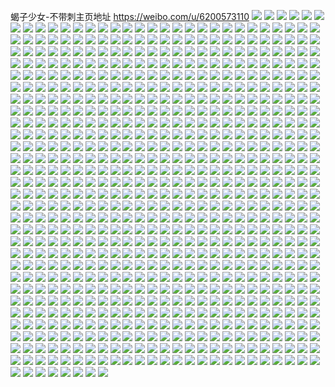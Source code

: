 蝎子少女-不带刺主页地址 https://weibo.com/u/6200573110 
![](https://wx4.sinaimg.cn/mw2000/006LCYjIly1h83s2eybwhj31o0280npd.jpg) 
![](https://wx4.sinaimg.cn/mw2000/006LCYjIly1h83s2g7gq6j31o0280kjl.jpg) 
![](https://wx4.sinaimg.cn/mw2000/006LCYjIly1h83s2fb443j31i2101dte.jpg) 
![](https://wx4.sinaimg.cn/mw2000/006LCYjIly1h83s2hmwgnj32801hckjl.jpg) 
![](https://wx4.sinaimg.cn/mw2000/006LCYjIly1h83s2mrfayj324836cx6q.jpg) 
![](https://wx4.sinaimg.cn/mw2000/006LCYjIly1h83s2jtnm5j322g36c4qr.jpg) 
![](https://wx4.sinaimg.cn/mw2000/006LCYjIly1h83s2p6p2dj336c248b2b.jpg) 
![](https://wx4.sinaimg.cn/mw2000/006LCYjIly1h83s2rba0xj31hc280x6p.jpg) 
![](https://wx4.sinaimg.cn/mw2000/006LCYjIly1h83s2tyusgj33344mo4qv.jpg) 
![](https://wx4.sinaimg.cn/mw2000/006LCYjIly1h81298h5yaj32801o0b2a.jpg) 
![](https://wx4.sinaimg.cn/mw2000/006LCYjIly1h81299wwn0j32801o0b2a.jpg) 
![](https://wx4.sinaimg.cn/mw2000/006LCYjIly1h812971hy0j34mo3347wl.jpg) 
![](https://wx4.sinaimg.cn/mw2000/006LCYjIly1h8129esbqbj32801o0e81.jpg) 
![](https://wx4.sinaimg.cn/mw2000/006LCYjIly1h8129g0kmzj32801o0e81.jpg) 
![](https://wx4.sinaimg.cn/mw2000/006LCYjIly1h812957u8lj323b1o0x6p.jpg) 
![](https://wx4.sinaimg.cn/mw2000/006LCYjIly1h812bqoaqqj30u01400zq.jpg) 
![](https://wx4.sinaimg.cn/mw2000/006LCYjIly1h7xwwm2bu1j31nz1v07wh.jpg) 
![](https://wx4.sinaimg.cn/mw2000/006LCYjIly1h7xwysq0npj32bc334u0y.jpg) 
![](https://wx4.sinaimg.cn/mw2000/006LCYjIly1h7xx1vczq9j30u01400zk.jpg) 
![](https://wx4.sinaimg.cn/mw2000/006LCYjIly1h7xttj0hn9j31o02801kx.jpg) 
![](https://wx4.sinaimg.cn/mw2000/006LCYjIly1h7xttkc2suj31o02801kx.jpg) 
![](https://wx4.sinaimg.cn/mw2000/006LCYjIly1h7xx47nrcjj30ro1hytfy.jpg) 
![](https://wx4.sinaimg.cn/mw2000/006LCYjIly1h7xwyldndrj31sx0u07hh.jpg) 
![](https://wx4.sinaimg.cn/mw2000/006LCYjIly1h7xwygg3z0j31sx0u0qf4.jpg) 
![](https://wx4.sinaimg.cn/mw2000/006LCYjIly1h7t8ymysggj31o02801kx.jpg) 
![](https://wx4.sinaimg.cn/mw2000/006LCYjIly1h7t8yt12fwj31o02801kx.jpg) 
![](https://wx4.sinaimg.cn/mw2000/006LCYjIly1h7t8yr0086j31o0280qjd.jpg) 
![](https://wx4.sinaimg.cn/mw2000/006LCYjIly1h7t8yuicuij31o0280b29.jpg) 
![](https://wx4.sinaimg.cn/mw2000/006LCYjIly1h7t8ys1b0zj31gc21i4i0.jpg) 
![](https://wx4.sinaimg.cn/mw2000/006LCYjIly1h7t8yjn84qj31o0280b29.jpg) 
![](https://wx4.sinaimg.cn/mw2000/006LCYjIly1h7t8yvnw4mj31o02804qp.jpg) 
![](https://wx4.sinaimg.cn/mw2000/006LCYjIly1h7t8yppqhjj31nw26h1ky.jpg) 
![](https://wx4.sinaimg.cn/mw2000/006LCYjIly1h7t8yqfyulj31jc264awd.jpg) 
![](https://wx4.sinaimg.cn/mw2000/006LCYjIly1h7t8ytcmzyj30je0r877c.jpg) 
![](https://wx4.sinaimg.cn/mw2000/006LCYjIly1h7t8ykvrwaj31o0280noe.jpg) 
![](https://wx4.sinaimg.cn/mw2000/006LCYjIly1h7t8ylu0zdj31o0280kik.jpg) 
![](https://wx4.sinaimg.cn/mw2000/006LCYjIly1h7t8yo1d9cj31o0280e81.jpg) 
![](https://wx4.sinaimg.cn/mw2000/006LCYjIly1h7otgy1rbnj31o0241npd.jpg) 
![](https://wx4.sinaimg.cn/mw2000/006LCYjIly1h817kpek52j31o0280ar3.jpg) 
![](https://wx4.sinaimg.cn/mw2000/006LCYjIly1h862buremtj32801o0kjl.jpg) 
![](https://wx4.sinaimg.cn/mw2000/006LCYjIly1h7otjot9eoj32c0340b2a.jpg) 
![](https://wx4.sinaimg.cn/mw2000/006LCYjIly1h7kw3i41svj31o0280e81.jpg) 
![](https://wx4.sinaimg.cn/mw2000/006LCYjIly1h7kw3go6njj31o0280hdt.jpg) 
![](https://wx4.sinaimg.cn/mw2000/006LCYjIly1h817jwhbh7j31o0280hdu.jpg) 
![](https://wx4.sinaimg.cn/mw2000/006LCYjIly1h7eabhs1mgj31mc25s4qp.jpg) 
![](https://wx4.sinaimg.cn/mw2000/006LCYjIly1h7eabfv9khj31o0280dmg.jpg) 
![](https://wx4.sinaimg.cn/mw2000/006LCYjIly1h71c3z3grbj31400u0nak.jpg) 
![](https://wx4.sinaimg.cn/mw2000/006LCYjIly1h71c3zz3d9j32c02nlnge.jpg) 
![](https://wx4.sinaimg.cn/mw2000/006LCYjIly1h6yse60512j32801o0npd.jpg) 
![](https://wx4.sinaimg.cn/mw2000/006LCYjIly1h6ysdy3jadj315s15jh4q.jpg) 
![](https://wx4.sinaimg.cn/mw2000/006LCYjIly1h6ysdzftz8j31o0280q8m.jpg) 
![](https://wx4.sinaimg.cn/mw2000/006LCYjIly1h6yseeddtaj31o0280n6b.jpg) 
![](https://wx4.sinaimg.cn/mw2000/006LCYjIly1h6yse0tjhtj32801o0tg3.jpg) 
![](https://wx4.sinaimg.cn/mw2000/006LCYjIly1h6yse3am4aj31o0280nav.jpg) 
![](https://wx4.sinaimg.cn/mw2000/006LCYjIly1h6yse4hliej32c0340qv6.jpg) 
![](https://wx4.sinaimg.cn/mw2000/006LCYjIly1h6yse1yxo1j31o0280qv5.jpg) 
![](https://wx4.sinaimg.cn/mw2000/006LCYjIly1h6tfotgn5cj31kh21j4qp.jpg) 
![](https://wx4.sinaimg.cn/mw2000/006LCYjIly1h6tfovp568j31o01z9b29.jpg) 
![](https://wx4.sinaimg.cn/mw2000/006LCYjIly1h6tfoxnvlgj31o0280qan.jpg) 
![](https://wx4.sinaimg.cn/mw2000/006LCYjIly1h6tfoufbpzj31o0280ana.jpg) 
![](https://wx4.sinaimg.cn/mw2000/006LCYjIly1h6pjgsdtkij32801o0tqc.jpg) 
![](https://wx4.sinaimg.cn/mw2000/006LCYjIly1h6pjp1rtm1j30wr1f0tt7.jpg) 
![](https://wx4.sinaimg.cn/mw2000/006LCYjIly1h6pjgqd0knj30u01hck5n.jpg) 
![](https://wx4.sinaimg.cn/mw2000/006LCYjIly1h6k5rveucnj32801hcu0x.jpg) 
![](https://wx4.sinaimg.cn/mw2000/006LCYjIly1h6iovufjunj31900u0tap.jpg) 
![](https://wx4.sinaimg.cn/mw2000/006LCYjIly1h6k5it4tfoj318s0u04eh.jpg) 
![](https://wx4.sinaimg.cn/mw2000/006LCYjIly1h6iovspes7j31hc0u0gru.jpg) 
![](https://wx4.sinaimg.cn/mw2000/006LCYjIly1h6k5iwpu58j32801o0qv5.jpg) 
![](https://wx4.sinaimg.cn/mw2000/006LCYjIly1h6k5iyw9vsj32802yo4qr.jpg) 
![](https://wx4.sinaimg.cn/mw2000/006LCYjIly1h6k5j0n3cfj35r41z6qv7.jpg) 
![](https://wx4.sinaimg.cn/mw2000/006LCYjIly1h6k5iqfawgj31b21mstcx.jpg) 
![](https://wx4.sinaimg.cn/mw2000/006LCYjIly1h6k5tbjl5ij31o0280qaw.jpg) 
![](https://wx4.sinaimg.cn/mw2000/006LCYjIly1h6dftlczxvj30u0145n8h.jpg) 
![](https://wx4.sinaimg.cn/mw2000/006LCYjIly1h6dfsqrtmlj31hc0u00xz.jpg) 
![](https://wx4.sinaimg.cn/mw2000/006LCYjIly1h6dfssdnuij33402c0u10.jpg) 
![](https://wx4.sinaimg.cn/mw2000/006LCYjIly1h6dft2a09ej32yo280x6p.jpg) 
![](https://wx4.sinaimg.cn/mw2000/006LCYjIly1h6dfsq6omfj32801hc4qp.jpg) 
![](https://wx4.sinaimg.cn/mw2000/006LCYjIly1h6dfsughy2j32801o0u0x.jpg) 
![](https://wx4.sinaimg.cn/mw2000/006LCYjIly1h6dfsvxgmfj32801o0tk1.jpg) 
![](https://wx4.sinaimg.cn/mw2000/006LCYjIly1h6dfsxcckpj32801o01ky.jpg) 
![](https://wx4.sinaimg.cn/mw2000/006LCYjIly1h6dft172f2j32yo280woj.jpg) 
![](https://wx4.sinaimg.cn/mw2000/006LCYjIly1h67cjy13rqj30tp2dxk1i.jpg) 
![](https://wx4.sinaimg.cn/mw2000/006LCYjIly1h67ck0seb0j30xc3ryb29.jpg) 
![](https://wx4.sinaimg.cn/mw2000/006LCYjIly1h67ck28b26j315o2ete7f.jpg) 
![](https://wx4.sinaimg.cn/mw2000/006LCYjIly1h67ck3cu7ej315o1qi7wh.jpg) 
![](https://wx4.sinaimg.cn/mw2000/006LCYjIly1h67ck4da2oj315o1qi4a3.jpg) 
![](https://wx4.sinaimg.cn/mw2000/006LCYjIly1h67ck58fkxj30sm36c1kx.jpg) 
![](https://wx4.sinaimg.cn/mw2000/006LCYjIly1h670y7kdimj30wi1ycduf.jpg) 
![](https://wx4.sinaimg.cn/mw2000/006LCYjIly1h670xh85mdj31o0280qan.jpg) 
![](https://wx4.sinaimg.cn/mw2000/006LCYjIly1h670xhi18aj30wi1ycao2.jpg) 
![](https://wx4.sinaimg.cn/mw2000/006LCYjIly1h670xgme9fj30ln1b2dkj.jpg) 
![](https://wx4.sinaimg.cn/mw2000/006LCYjIly1h5y7bu050qj30wx18f7nh.jpg) 
![](https://wx4.sinaimg.cn/mw2000/006LCYjIly1h5y7bvypefj31bp1pmwyl.jpg) 
![](https://wx4.sinaimg.cn/mw2000/006LCYjIly1h5y7bls352j31qa1aq1kx.jpg) 
![](https://wx4.sinaimg.cn/mw2000/006LCYjIly1h5y7bzdgjxj31ho1zk4qq.jpg) 
![](https://wx4.sinaimg.cn/mw2000/006LCYjIly1h5y7c3n1nmj31be0zkaks.jpg) 
![](https://wx4.sinaimg.cn/mw2000/006LCYjIly1h5y7c0v0rsj33402c0u0z.jpg) 
![](https://wx4.sinaimg.cn/mw2000/006LCYjIly1h5y7c41iu1j30wi0wnq75.jpg) 
![](https://wx4.sinaimg.cn/mw2000/006LCYjIly1h5y7bqv999j32dr367npi.jpg) 
![](https://wx4.sinaimg.cn/mw2000/006LCYjIly1h5tnmilvf3j318y1cwu01.jpg) 
![](https://wx4.sinaimg.cn/mw2000/006LCYjIly1h5tnmdldl1j31hc0u0dyq.jpg) 
![](https://wx4.sinaimg.cn/mw2000/006LCYjIly1h5q7ux1keej333y20ku10.jpg) 
![](https://wx4.sinaimg.cn/mw2000/006LCYjIly1h5q7v2hv6zj31bi1zpu0x.jpg) 
![](https://wx4.sinaimg.cn/mw2000/006LCYjIly1h5q7us56idj315o0x7h2x.jpg) 
![](https://wx4.sinaimg.cn/mw2000/006LCYjIly1h5q7v0t5pwj30u01sxwlx.jpg) 
![](https://wx4.sinaimg.cn/mw2000/006LCYjIly1h5q7uzpspzj30u00v2794.jpg) 
![](https://wx4.sinaimg.cn/mw2000/006LCYjIly1h5q7vi5ybjj31sx0u0n41.jpg) 
![](https://wx4.sinaimg.cn/mw2000/006LCYjIly1h5q7uuu593j31yc0wiqv6.jpg) 
![](https://wx4.sinaimg.cn/mw2000/006LCYjIly1h5kcoa6l8gj31ho1zwqv5.jpg) 
![](https://wx4.sinaimg.cn/mw2000/006LCYjIly1h5kcocqk13j31ho1zke82.jpg) 
![](https://wx4.sinaimg.cn/mw2000/006LCYjIly1h5kco9a9urj31ho1zkhdt.jpg) 
![](https://wx4.sinaimg.cn/mw2000/006LCYjIly1h5fhvv9irvj30u00phadc.jpg) 
![](https://wx4.sinaimg.cn/mw2000/006LCYjIly1h5b0ta5atzj31bp1zke81.jpg) 
![](https://wx4.sinaimg.cn/mw2000/006LCYjIly1h5b0tem8w3j31zk1bpe81.jpg) 
![](https://wx4.sinaimg.cn/mw2000/006LCYjIly1h5b0tgl046j315o2ibhdt.jpg) 
![](https://wx4.sinaimg.cn/mw2000/006LCYjIly1h5b0tfberzj30xc2mo4qp.jpg) 
![](https://wx4.sinaimg.cn/mw2000/006LCYjIly1h5b0tcdyw9j31zk1bqnpd.jpg) 
![](https://wx4.sinaimg.cn/mw2000/006LCYjIly1h5b0tdpegkj30xc48nb2a.jpg) 
![](https://wx4.sinaimg.cn/mw2000/006LCYjIly1h5b0ti6e85j30xc46d4qq.jpg) 
![](https://wx4.sinaimg.cn/mw2000/006LCYjIly1h5b0tj8d59j31zk1bpkjl.jpg) 
![](https://wx4.sinaimg.cn/mw2000/006LCYjIly1h817h123t3j31bp1zkx6p.jpg) 
![](https://wx4.sinaimg.cn/mw2000/006LCYjIly1h5502efzodj31zk1ho4qq.jpg) 
![](https://wx4.sinaimg.cn/mw2000/006LCYjIly1h5502dm2ptj31ho1zmqv5.jpg) 
![](https://wx4.sinaimg.cn/mw2000/006LCYjIly1h5502frwomj31ho1zku0x.jpg) 
![](https://wx4.sinaimg.cn/mw2000/006LCYjIly1h5502hc1v4j31ho1zku0x.jpg) 
![](https://wx4.sinaimg.cn/mw2000/006LCYjIly1h5502kaazxj31ho1zkx6p.jpg) 
![](https://wx4.sinaimg.cn/mw2000/006LCYjIly1h5502wckg0j31400u0qex.jpg) 
![](https://wx4.sinaimg.cn/mw2000/006LCYjIly1h5502wnykbj31400u0qg7.jpg) 
![](https://wx4.sinaimg.cn/mw2000/006LCYjIly1h55031ffoqj31400u0gzg.jpg) 
![](https://wx4.sinaimg.cn/mw2000/006LCYjIly1h50sa0mf60j31ho1zke81.jpg) 
![](https://wx4.sinaimg.cn/mw2000/006LCYjIly1h50s9wsizcj31ho1zke81.jpg) 
![](https://wx4.sinaimg.cn/mw2000/006LCYjIly1h4y97frktaj33402c0qv7.jpg) 
![](https://wx4.sinaimg.cn/mw2000/006LCYjIly1h4y985lq9tj33402c0hdw.jpg) 
![](https://wx4.sinaimg.cn/mw2000/006LCYjIly1h4vyr7a6xij31sg1ccx5a.jpg) 
![](https://wx4.sinaimg.cn/mw2000/006LCYjIly1h4vyr4vtglj314a1zkh9r.jpg) 
![](https://wx4.sinaimg.cn/mw2000/006LCYjIly1h4vyt8vo68j30u0234wlh.jpg) 
![](https://wx4.sinaimg.cn/mw2000/006LCYjIly1h4vyqvpjb6j33402c0npd.jpg) 
![](https://wx4.sinaimg.cn/mw2000/006LCYjIly1h4vyr11b0ej33402c07wk.jpg) 
![](https://wx4.sinaimg.cn/mw2000/006LCYjIly1h4vyqw64vrj30wi0zmdj7.jpg) 
![](https://wx4.sinaimg.cn/mw2000/006LCYjIly1h4vyqukprqj30pq3407l0.jpg) 
![](https://wx4.sinaimg.cn/mw2000/006LCYjIly1h4vyr36wj6j314a1zk4qp.jpg) 
![](https://wx4.sinaimg.cn/mw2000/006LCYjIly1h4tuy9jf85j31420u0dua.jpg) 
![](https://wx4.sinaimg.cn/mw2000/006LCYjIly1h4qgf2vqx1j31ho1zknpd.jpg) 
![](https://wx4.sinaimg.cn/mw2000/006LCYjIly1h4qgf00933j31w11honpd.jpg) 
![](https://wx4.sinaimg.cn/mw2000/006LCYjIly1h4qgf58sfkj31zk1ho4qq.jpg) 
![](https://wx4.sinaimg.cn/mw2000/006LCYjIly1h4qgf7xabjj31zk1hn7wh.jpg) 
![](https://wx4.sinaimg.cn/mw2000/006LCYjIly1h4qgfbywvoj31ax10cdra.jpg) 
![](https://wx4.sinaimg.cn/mw2000/006LCYjIly1h4qgg0idc0j30u010y4hp.jpg) 
![](https://wx4.sinaimg.cn/mw2000/006LCYjIly1h4qgfzlombj30u01hch2r.jpg) 
![](https://wx4.sinaimg.cn/mw2000/006LCYjIly1h4mq1g8sguj31400u0qdh.jpg) 
![](https://wx4.sinaimg.cn/mw2000/006LCYjIly1h4mq1fjzr6j315s0u018t.jpg) 
![](https://wx4.sinaimg.cn/mw2000/006LCYjIly1h4mhx6ey3vj30wi1ycdxm.jpg) 
![](https://wx4.sinaimg.cn/mw2000/006LCYjIgy1h4bd08lkywj31zk1i4qv5.jpg) 
![](https://wx4.sinaimg.cn/mw2000/006LCYjIgy1h4bd0bsxyjj31ho1zkx6p.jpg) 
![](https://wx4.sinaimg.cn/mw2000/006LCYjIgy1h4bd1lj31lj315o2ethdu.jpg) 
![](https://wx4.sinaimg.cn/mw2000/006LCYjIgy1h4bd0a6i6aj31ho1lwe81.jpg) 
![](https://wx4.sinaimg.cn/mw2000/006LCYjIgy1h4bd0v3d7jj31y02mm4qq.jpg) 
![](https://wx4.sinaimg.cn/mw2000/006LCYjIgy1h4bd0koe0hj32tc240u0y.jpg) 
![](https://wx4.sinaimg.cn/mw2000/006LCYjIgy1h4bd0nynsuj30kq1eb4ds.jpg) 
![](https://wx4.sinaimg.cn/mw2000/006LCYjIgy1h4bd06m3ncj31uj2bzu0z.jpg) 
![](https://wx4.sinaimg.cn/mw2000/006LCYjIgy1h4bd0rw3ddj30xc3mab2b.jpg) 
![](https://wx4.sinaimg.cn/mw2000/006LCYjIgy1h4bd0mpb6zj32kq2k9b2b.jpg) 
![](https://wx4.sinaimg.cn/mw2000/006LCYjIgy1h4bd0pirlmj30xc2s0u0x.jpg) 
![](https://wx4.sinaimg.cn/mw2000/006LCYjIgy1h4bd0we0taj30tw2oc1kx.jpg) 
![](https://wx4.sinaimg.cn/mw2000/006LCYjIgy1h4bd0z3dzyj315o7fdhdw.jpg) 
![](https://wx4.sinaimg.cn/mw2000/006LCYjIly1h432qicngoj315o23h4qp.jpg) 
![](https://wx4.sinaimg.cn/mw2000/006LCYjIly1h432qoo7p5j315o1qiu0x.jpg) 
![](https://wx4.sinaimg.cn/mw2000/006LCYjIly1h432qkb0lqj30xu2ionpd.jpg) 
![](https://wx4.sinaimg.cn/mw2000/006LCYjIly1h432qm7qsuj30uk6hmx6q.jpg) 
![](https://wx4.sinaimg.cn/mw2000/006LCYjIly1h432qpvtthj31zk1hokjl.jpg) 
![](https://wx4.sinaimg.cn/mw2000/006LCYjIly1h432qiwharj30b71oik4i.jpg) 
![](https://wx4.sinaimg.cn/mw2000/006LCYjIly1h432qn52uyj30lo2ine81.jpg) 
![](https://wx4.sinaimg.cn/mw2000/006LCYjIly1h432qup6lgj32c03404qr.jpg) 
![](https://wx4.sinaimg.cn/mw2000/006LCYjIly1h432qsymp7j31zk1ho7wi.jpg) 
![](https://wx4.sinaimg.cn/mw2000/006LCYjIly1h3u3m2tkw9j31zk1honpd.jpg) 
![](https://wx4.sinaimg.cn/mw2000/006LCYjIly1h3u3lnab8oj317m1zkkjl.jpg) 
![](https://wx4.sinaimg.cn/mw2000/006LCYjIly1h3u3ltj7zfj31531tje81.jpg) 
![](https://wx4.sinaimg.cn/mw2000/006LCYjIly1h3u3l6kzhmj31ho1zkqv5.jpg) 
![](https://wx4.sinaimg.cn/mw2000/006LCYjIly1h3u3l3whz1j31zk1h8x6p.jpg) 
![](https://wx4.sinaimg.cn/mw2000/006LCYjIly1h3u3m54vmrj31zk1hoqrm.jpg) 
![](https://wx4.sinaimg.cn/mw2000/006LCYjIly1h3u3l93jp4j30uk5nqe82.jpg) 
![](https://wx4.sinaimg.cn/mw2000/006LCYjIly1h3u3lpa83lj31ee1v77wh.jpg) 
![](https://wx4.sinaimg.cn/mw2000/006LCYjIly1h3u3mdlxu4j31400u0dxc.jpg) 
![](https://wx4.sinaimg.cn/mw2000/006LCYjIly1h3u3laxircj30xc4mk7wi.jpg) 
![](https://wx4.sinaimg.cn/mw2000/006LCYjIly1h3u3lfg654j30uk5x77wk.jpg) 
![](https://wx4.sinaimg.cn/mw2000/006LCYjIly1h3qf2u1vw5j30u01sxned.jpg) 
![](https://wx4.sinaimg.cn/mw2000/006LCYjIly1h3qf8lrg8wj30u0124tlg.jpg) 
![](https://wx4.sinaimg.cn/mw2000/006LCYjIly1h3lb9ul1yhj30fm05kdgf.jpg) 
![](https://wx4.sinaimg.cn/mw2000/006LCYjIly1h3lbcywjl4j30ku0iy782.jpg) 
![](https://wx4.sinaimg.cn/mw2000/006LCYjIly1h3lbczcfxij30ku0s5af7.jpg) 
![](https://wx4.sinaimg.cn/mw2000/006LCYjIly1h3iasce8tdj31cc1sgkjl.jpg) 
![](https://wx4.sinaimg.cn/mw2000/006LCYjIly1h3iasqodvej30cq1w07di.jpg) 
![](https://wx4.sinaimg.cn/mw2000/006LCYjIly1h3iaspzo1xj315o1qih4u.jpg) 
![](https://wx4.sinaimg.cn/mw2000/006LCYjIly1h3iasp4rlyj30zk1hdwyv.jpg) 
![](https://wx4.sinaimg.cn/mw2000/006LCYjIly1h3iasjzyvjj31sg1cc7wh.jpg) 
![](https://wx4.sinaimg.cn/mw2000/006LCYjIly1h3iasiz1dhj31w01dfu0x.jpg) 
![](https://wx4.sinaimg.cn/mw2000/006LCYjIly1h3iasrucjaj31sg1ccb29.jpg) 
![](https://wx4.sinaimg.cn/mw2000/006LCYjIly1h3iashu116j31c91sgqv5.jpg) 
![](https://wx4.sinaimg.cn/mw2000/006LCYjIly1h3iasnf1jkj31sg1cc4qp.jpg) 
![](https://wx4.sinaimg.cn/mw2000/006LCYjIly1h3iasoma2xj31cc1sge81.jpg) 
![](https://wx4.sinaimg.cn/mw2000/006LCYjIly1h3iaspj74pj30o01w0h2e.jpg) 
![](https://wx4.sinaimg.cn/mw2000/006LCYjIly1h3dfwqm3d1j31sg1cc4qp.jpg) 
![](https://wx4.sinaimg.cn/mw2000/006LCYjIly1h3dfx7a4pkj31cc1sg1kx.jpg) 
![](https://wx4.sinaimg.cn/mw2000/006LCYjIly1h3dfx67y6ej31sg1cc7wh.jpg) 
![](https://wx4.sinaimg.cn/mw2000/006LCYjIly1h3855o3xvij315o4h4qv5.jpg) 
![](https://wx4.sinaimg.cn/mw2000/006LCYjIly1h3855perbij315o1bs1e6.jpg) 
![](https://wx4.sinaimg.cn/mw2000/006LCYjIly1h3857f59mhj30u00vo7hy.jpg) 
![](https://wx4.sinaimg.cn/mw2000/006LCYjIly1h3855qv08zj33402c01kz.jpg) 
![](https://wx4.sinaimg.cn/mw2000/006LCYjIly1h3855rkthvj315o300k9x.jpg) 
![](https://wx4.sinaimg.cn/mw2000/006LCYjIly1h3855sf7mpj33402c0u0z.jpg) 
![](https://wx4.sinaimg.cn/mw2000/006LCYjIly1h3858992m9j31l40wi1kx.jpg) 
![](https://wx4.sinaimg.cn/mw2000/006LCYjIly1h3855u8yuoj31cc1sg1kx.jpg) 
![](https://wx4.sinaimg.cn/mw2000/006LCYjIly1h3855mypcxj32c0340qv6.jpg) 
![](https://wx4.sinaimg.cn/mw2000/006LCYjIly1h33g0tfdlfj31sg109e81.jpg) 
![](https://wx4.sinaimg.cn/mw2000/006LCYjIly1gyx8ksbcr4j31ho1hob29.jpg) 
![](https://wx4.sinaimg.cn/mw2000/006LCYjIly1gyx8kxx1p5j30y11fmx6m.jpg) 
![](https://wx4.sinaimg.cn/mw2000/006LCYjIly1gyx8kql62pj311a0optlh.jpg) 
![](https://wx4.sinaimg.cn/mw2000/006LCYjIly1gyx8ktnm45j31081b0dyz.jpg) 
![](https://wx4.sinaimg.cn/mw2000/006LCYjIly1gyx8kvb2sjj32io1i27wi.jpg) 
![](https://wx4.sinaimg.cn/mw2000/006LCYjIly1gyx8kukovkj31ey1w01ky.jpg) 
![](https://wx4.sinaimg.cn/mw2000/006LCYjIly1gyx8kqxf7zj30jc1w07qx.jpg) 
![](https://wx4.sinaimg.cn/mw2000/006LCYjIly1gyx8krraidj315o1mrqu6.jpg) 
![](https://wx4.sinaimg.cn/mw2000/006LCYjIly1gyx8krcx4hj30fm1w0ay3.jpg) 
![](https://wx4.sinaimg.cn/mw2000/006LCYjIly1gyx8mx9bjcj30u00u046m.jpg) 
![](https://wx4.sinaimg.cn/mw2000/006LCYjIly1gyx8kt0auaj30xc2af4qp.jpg) 
![](https://wx4.sinaimg.cn/mw2000/006LCYjIly1gyx8ktyt9bj30s01dsdnf.jpg) 
![](https://wx4.sinaimg.cn/mw2000/006LCYjIly1gyx8kw0j7zj30ku1121fz.jpg) 
![](https://wx4.sinaimg.cn/mw2000/006LCYjIly1gxx604hbvyj30zj1c4e0y.jpg) 
![](https://wx4.sinaimg.cn/mw2000/006LCYjIly1gxx6051anmj31081sge81.jpg) 
![](https://wx4.sinaimg.cn/mw2000/006LCYjIly1gxx609eniuj30vt1hyqo3.jpg) 
![](https://wx4.sinaimg.cn/mw2000/006LCYjIly1gxx6043prsj31kq0v1h69.jpg) 
![](https://wx4.sinaimg.cn/mw2000/006LCYjIly1gxx606wbibj30xc2h44qp.jpg) 
![](https://wx4.sinaimg.cn/mw2000/006LCYjIly1gxx61exvslj318w0u0e2n.jpg) 
![](https://wx4.sinaimg.cn/mw2000/006LCYjIly1gxx609145yj30bz3401kx.jpg) 
![](https://wx4.sinaimg.cn/mw2000/006LCYjIly1gxx60oyxfnj30u01hcwuc.jpg) 
![](https://wx4.sinaimg.cn/mw2000/006LCYjIly1gxx60cnbdgj31sg1081kx.jpg) 
![](https://wx4.sinaimg.cn/mw2000/006LCYjIly1gxx60dc04nj31081sgqre.jpg) 
![](https://wx4.sinaimg.cn/mw2000/006LCYjIly1gxn19vzyz8j31ac1e3e74.jpg) 
![](https://wx4.sinaimg.cn/mw2000/006LCYjIly1gxn1a4f1ssj31cc1sgkjl.jpg) 
![](https://wx4.sinaimg.cn/mw2000/006LCYjIly1gxn19qv5avj30u024qhdt.jpg) 
![](https://wx4.sinaimg.cn/mw2000/006LCYjIly1gwwd1fs1wsj30tm17ktnh.jpg) 
![](https://wx4.sinaimg.cn/mw2000/006LCYjIly1gwwczkqss3j33402c0kjn.jpg) 
![](https://wx4.sinaimg.cn/mw2000/006LCYjIly1gwwcznfmm0j32c0340kjm.jpg) 
![](https://wx4.sinaimg.cn/mw2000/006LCYjIly1gwwczp5ld8j30sw1fewpo.jpg) 
![](https://wx4.sinaimg.cn/mw2000/006LCYjIly1gwwczh6yxpj32c03404qq.jpg) 
![](https://wx4.sinaimg.cn/mw2000/006LCYjIly1gwwczqk1f7j32c0340x6p.jpg) 
![](https://wx4.sinaimg.cn/mw2000/006LCYjIly1gwwd1j6kqmj32c0340hdt.jpg) 
![](https://wx4.sinaimg.cn/mw2000/006LCYjIly1gwwd1kadt3j333y291e82.jpg) 
![](https://wx4.sinaimg.cn/mw2000/006LCYjIly1gwwczj8wcej317p0ws7e4.jpg) 
![](https://wx4.sinaimg.cn/mw2000/006LCYjIly1gwdv2j3vsoj31sg1sghdt.jpg) 
![](https://wx4.sinaimg.cn/mw2000/006LCYjIly1gwdv2gv0egj33412c0kjn.jpg) 
![](https://wx4.sinaimg.cn/mw2000/006LCYjIly1gwdv2ihawlj33402c07wk.jpg) 
![](https://wx4.sinaimg.cn/mw2000/006LCYjIly1gwdv2f6fjnj32tc240kjl.jpg) 
![](https://wx4.sinaimg.cn/mw2000/006LCYjIly1gwdv2mgdhej32c0340qv7.jpg) 
![](https://wx4.sinaimg.cn/mw2000/006LCYjIly1gwdv2p2okdj33402c07wi.jpg) 
![](https://wx4.sinaimg.cn/mw2000/006LCYjIly1gw6k2q85s9j31cc1sgkjl.jpg) 
![](https://wx4.sinaimg.cn/mw2000/006LCYjIly1gw6k2sgwj6j31cc1sgkjl.jpg) 
![](https://wx4.sinaimg.cn/mw2000/006LCYjIly1gw6k2tvvqsj32c03401kz.jpg) 
![](https://wx4.sinaimg.cn/mw2000/006LCYjIly1gw6k2r2m30j33402c07wi.jpg) 
![](https://wx4.sinaimg.cn/mw2000/006LCYjIly1gw6k2wl8uxj33402c0hdu.jpg) 
![](https://wx4.sinaimg.cn/mw2000/006LCYjIly1gw6k2xbd1kj30ku0e0tb2.jpg) 
![](https://wx4.sinaimg.cn/mw2000/006LCYjIly1gvyivxsdkkj32c0340hdu.jpg) 
![](https://wx4.sinaimg.cn/mw2000/006LCYjIly1gvyiw3z5jrj33402c04qq.jpg) 
![](https://wx4.sinaimg.cn/mw2000/006LCYjIly1gvyivt6ttfj30u0140h7u.jpg) 
![](https://wx4.sinaimg.cn/mw2000/006LCYjIly1gvyiw7c9f8j31cc1sge81.jpg) 
![](https://wx4.sinaimg.cn/mw2000/006LCYjIly1gvyiw2jyo6j33412c0b2c.jpg) 
![](https://wx4.sinaimg.cn/mw2000/006LCYjIly1gvyivsnlopj30u633zdz2.jpg) 
![](https://wx4.sinaimg.cn/mw2000/006LCYjIly1gvyivz0u1wj33412c0kjm.jpg) 
![](https://wx4.sinaimg.cn/mw2000/006LCYjIly1gvyivtkitij30uk2qr49z.jpg) 
![](https://wx4.sinaimg.cn/mw2000/006LCYjIly1gvyivrpvb8j30u00u0th9.jpg) 
![](https://wx4.sinaimg.cn/mw2000/006LCYjIly1gvyivs9ralj30k00z543k.jpg) 
![](https://wx4.sinaimg.cn/mw2000/006LCYjIly1gvyivuooesj32c0340b2a.jpg) 
![](https://wx4.sinaimg.cn/mw2000/006LCYjIly1gvyivw2jbwj32c03401kx.jpg) 
![](https://wx4.sinaimg.cn/mw2000/006LCYjIly1gvyiw0dpxfj32c0340kjm.jpg) 
![](https://wx4.sinaimg.cn/mw2000/006LCYjIly1gvyiw4ujj7j31be0zktrs.jpg) 
![](https://wx4.sinaimg.cn/mw2000/006LCYjIly1gvyiw6mnf8j32c0340qv6.jpg) 
![](https://wx4.sinaimg.cn/mw2000/006LCYjIly1gvyivr8yf2j315o3nc7wh.jpg) 
![](https://wx4.sinaimg.cn/mw2000/006LCYjIly1gv13m0g4ayj62ps1j0u0x02.jpg) 
![](https://wx4.sinaimg.cn/mw2000/006LCYjIly1gv13pklh8gj60mi0u0jyc02.jpg) 
![](https://wx4.sinaimg.cn/mw2000/006LCYjIly1gv13obq0pyj61ad0v97ol02.jpg) 
![](https://wx4.sinaimg.cn/mw2000/006LCYjIly1gv13me4g7nj62c0340npe02.jpg) 
![](https://wx4.sinaimg.cn/mw2000/006LCYjIly1gv13lzmyj5j62io1w0e8202.jpg) 
![](https://wx4.sinaimg.cn/mw2000/006LCYjIly1gv13m2c9egj61xs1swnpd02.jpg) 
![](https://wx4.sinaimg.cn/mw2000/006LCYjIly1gv13m3vic3j62c0340hdu02.jpg) 
![](https://wx4.sinaimg.cn/mw2000/006LCYjIly1gv13m4v8clj62c0340hdu02.jpg) 
![](https://wx4.sinaimg.cn/mw2000/006LCYjIly1gv13m62lhoj62c0340x6p02.jpg) 
![](https://wx4.sinaimg.cn/mw2000/006LCYjIly1gv13mb3jn4j63402c01ky02.jpg) 
![](https://wx4.sinaimg.cn/mw2000/006LCYjIly1gv13mf636ij63402c0e8202.jpg) 
![](https://wx4.sinaimg.cn/mw2000/006LCYjIly1gv13mcvgs3j63402c0hdt02.jpg) 
![](https://wx4.sinaimg.cn/mw2000/006LCYjIly1gv13mgi6w9j63402c0npd02.jpg) 
![](https://wx4.sinaimg.cn/mw2000/006LCYjIly1gv13ml0j0qj63402c01ky02.jpg) 
![](https://wx4.sinaimg.cn/mw2000/006LCYjIly1gv13mm53v1j61qg1qqe8102.jpg) 
![](https://wx4.sinaimg.cn/mw2000/006LCYjIly1gv13mnn1gwj63402c0x6q02.jpg) 
![](https://wx4.sinaimg.cn/mw2000/006LCYjIly1gv13lyntswj61cc1sgb2902.jpg) 
![](https://wx4.sinaimg.cn/mw2000/006LCYjIly1gv13vkqdz3j61400u07og02.jpg) 
![](https://wx4.sinaimg.cn/mw2000/006LCYjIly1gu1axc43e3j60u0140gsq02.jpg) 
![](https://wx4.sinaimg.cn/mw2000/006LCYjIly1gu1awv2lraj61400u013502.jpg) 
![](https://wx4.sinaimg.cn/mw2000/006LCYjIly1gu1au206cqj60u0140k1b02.jpg) 
![](https://wx4.sinaimg.cn/mw2000/006LCYjIly1gu1au1hx2zj60u0140ahf02.jpg) 
![](https://wx4.sinaimg.cn/mw2000/006LCYjIly1gu1au1syvzj61400u0gty02.jpg) 
![](https://wx4.sinaimg.cn/mw2000/006LCYjIly1gu1au2a89oj61400u0k0702.jpg) 
![](https://wx4.sinaimg.cn/mw2000/006LCYjIly1gu1awuhu05j60u0141gsu02.jpg) 
![](https://wx4.sinaimg.cn/mw2000/006LCYjIly1gu1au2qm5nj60u01hcds502.jpg) 
![](https://wx4.sinaimg.cn/mw2000/006LCYjIly1gu1au2zlc1j61400u0gsv02.jpg) 
![](https://wx4.sinaimg.cn/mw2000/006LCYjIly1gu1au38dxej60u01q1n8n02.jpg) 
![](https://wx4.sinaimg.cn/mw2000/006LCYjIly1gtfb97gz96j60u014kgst02.jpg) 
![](https://wx4.sinaimg.cn/mw2000/006LCYjIly1gtfb97w0ooj61400u0tle02.jpg) 
![](https://wx4.sinaimg.cn/mw2000/006LCYjIly1gtfb9b9errj62c0340u0z02.jpg) 
![](https://wx4.sinaimg.cn/mw2000/006LCYjIly1gtawlu7zw8j33402c0e83.jpg) 
![](https://wx4.sinaimg.cn/mw2000/006LCYjIly1gtawloirohj63402c0u0x02.jpg) 
![](https://wx4.sinaimg.cn/mw2000/006LCYjIly1gtawmlmqt4j30uk2z3u0x.jpg) 
![](https://wx4.sinaimg.cn/mw2000/006LCYjIly1gtawm1y3hnj32c0340qv6.jpg) 
![](https://wx4.sinaimg.cn/mw2000/006LCYjIly1gtawlxgrp4j32q81ztb2c.jpg) 
![](https://wx4.sinaimg.cn/mw2000/006LCYjIly1gtawlyt5t9j31zk1hoqv5.jpg) 
![](https://wx4.sinaimg.cn/mw2000/006LCYjIly1gtawm3uac5j30ox18ati4.jpg) 
![](https://wx4.sinaimg.cn/mw2000/006LCYjIly1gtawm05ffzj32c0340qv6.jpg) 
![](https://wx4.sinaimg.cn/mw2000/006LCYjIly1gtawlsouq6j31gj1cg141.jpg) 
![](https://wx4.sinaimg.cn/mw2000/006LCYjIly1gtawlvt04mj33402c01kz.jpg) 
![](https://wx4.sinaimg.cn/mw2000/006LCYjIly1gsigtz21s5j32c00zf4qp.jpg) 
![](https://wx4.sinaimg.cn/mw2000/006LCYjIly1gsbrnrsb8uj31sg1ccu0x.jpg) 
![](https://wx4.sinaimg.cn/mw2000/006LCYjIly1gsc13nuk3xj318x18xdyu.jpg) 
![](https://wx4.sinaimg.cn/mw2000/006LCYjIly1gsbrnuslljj31cc1sgnpd.jpg) 
![](https://wx4.sinaimg.cn/mw2000/006LCYjIly1gsbrnsib9uj30ku0pp1av.jpg) 
![](https://wx4.sinaimg.cn/mw2000/006LCYjIly1gsc160zf1hj31zk1ho4qq.jpg) 
![](https://wx4.sinaimg.cn/mw2000/006LCYjIly1gsbrnt2qfqj30ku17znbb.jpg) 
![](https://wx4.sinaimg.cn/mw2000/006LCYjIly1gsbrnvtizoj31zk1hohdw.jpg) 
![](https://wx4.sinaimg.cn/mw2000/006LCYjIly1gsc13oyu31j32c0340b2b.jpg) 
![](https://wx4.sinaimg.cn/mw2000/006LCYjIly1gsc18kx71oj30kl0iewpz.jpg) 
![](https://wx4.sinaimg.cn/mw2000/006LCYjIly1gsc162hjt3j32io1w0x6p.jpg) 
![](https://wx4.sinaimg.cn/mw2000/006LCYjIly1gsc13q133hj32c02c0hdu.jpg) 
![](https://wx4.sinaimg.cn/mw2000/006LCYjIly1gsbrnsu99kj31120kukd6.jpg) 
![](https://wx4.sinaimg.cn/mw2000/006LCYjIly1gsc13vkeq2j32c03404mi.jpg) 
![](https://wx4.sinaimg.cn/mw2000/006LCYjIly1gsc13ub1hhj33402c04e7.jpg) 
![](https://wx4.sinaimg.cn/mw2000/006LCYjIly1gsc161qdxrj326q1gbkjm.jpg) 
![](https://wx4.sinaimg.cn/mw2000/006LCYjIly1gsc173hbf8j31400u0kjl.jpg) 
![](https://wx4.sinaimg.cn/mw2000/006LCYjIly1grgzfb0w1uj31cc1sgkjl.jpg) 
![](https://wx4.sinaimg.cn/mw2000/006LCYjIly1grgzevgs2hj61sg1ccnpd02.jpg) 
![](https://wx4.sinaimg.cn/mw2000/006LCYjIly1grgzex0iyej31s017anpd.jpg) 
![](https://wx4.sinaimg.cn/mw2000/006LCYjIly1grgzey16gbj31sg1cchdt.jpg) 
![](https://wx4.sinaimg.cn/mw2000/006LCYjIly1grgzezkaprj31ho1zk4qq.jpg) 
![](https://wx4.sinaimg.cn/mw2000/006LCYjIly1grgzf0t8wvj31sg1cc4qq.jpg) 
![](https://wx4.sinaimg.cn/mw2000/006LCYjIly1grgzf17p34j31400u00xk.jpg) 
![](https://wx4.sinaimg.cn/mw2000/006LCYjIly1grgzf492enj32c0340npd.jpg) 
![](https://wx4.sinaimg.cn/mw2000/006LCYjIly1grgzf60ngdj33402c04qp.jpg) 
![](https://wx4.sinaimg.cn/mw2000/006LCYjIly1grgzesggouj32c0340kjn.jpg) 
![](https://wx4.sinaimg.cn/mw2000/006LCYjIly1grgzf1s7i8j33402c01gr.jpg) 
![](https://wx4.sinaimg.cn/mw2000/006LCYjIly1grgzf7w0tdj33402c04qp.jpg) 
![](https://wx4.sinaimg.cn/mw2000/006LCYjIly1grgzfa78fmj31w02iohdu.jpg) 
![](https://wx4.sinaimg.cn/mw2000/006LCYjIly1grgzfbdar6j30ku0v90yu.jpg) 
![](https://wx4.sinaimg.cn/mw2000/006LCYjIly1grgzfh7pssj61cc1sghdt02.jpg) 
![](https://wx4.sinaimg.cn/mw2000/006LCYjIly1grgzfcu445j32io1w0x6q.jpg) 
![](https://wx4.sinaimg.cn/mw2000/006LCYjIly1grgzfe8yw7j62io1w0qv602.jpg) 
![](https://wx4.sinaimg.cn/mw2000/006LCYjIly1grgzffzc8vj32io1w0e83.jpg) 
![](https://wx4.sinaimg.cn/mw2000/006LCYjIly1grao2nlqraj31sg1ccnpg.jpg) 
![](https://wx4.sinaimg.cn/mw2000/006LCYjIly1grao2qc149j31w02iohdv.jpg) 
![](https://wx4.sinaimg.cn/mw2000/006LCYjIly1grao2rtygwj32ip1w0x6q.jpg) 
![](https://wx4.sinaimg.cn/mw2000/006LCYjIly1grao32kxd5j31400u0000.jpg) 
![](https://wx4.sinaimg.cn/mw2000/006LCYjIly1grao2a96y4j31og2ip4qp.jpg) 
![](https://wx4.sinaimg.cn/mw2000/006LCYjIly1grao287sb7j30ku36nkdk.jpg) 
![](https://wx4.sinaimg.cn/mw2000/006LCYjIly1grao2v7dpkj33402c04qp.jpg) 
![](https://wx4.sinaimg.cn/mw2000/006LCYjIly1h8177xx4l2j30kc18nwrt.jpg) 
![](https://wx4.sinaimg.cn/mw2000/006LCYjIly1grao296y12j30b71ntjxb.jpg) 
![](https://wx4.sinaimg.cn/mw2000/006LCYjIly1grao2ckvsgj30ku5s2kjl.jpg) 
![](https://wx4.sinaimg.cn/mw2000/006LCYjIly1grao2j5guqj32io1w0npf.jpg) 
![](https://wx4.sinaimg.cn/mw2000/006LCYjIly1grao2klw4oj33402c0wq2.jpg) 
![](https://wx4.sinaimg.cn/mw2000/006LCYjIly1grao2tixlsj32io1w01kz.jpg) 
![](https://wx4.sinaimg.cn/mw2000/006LCYjIly1grao2zyoagj32io1w0e82.jpg) 
![](https://wx4.sinaimg.cn/mw2000/006LCYjIly1gqk2tew2w5j31sg1cchdv.jpg) 
![](https://wx4.sinaimg.cn/mw2000/006LCYjIly1gqk2t2ig5nj30ku0ruk0b.jpg) 
![](https://wx4.sinaimg.cn/mw2000/006LCYjIly1gqk2t3uk19j30ku114teu.jpg) 
![](https://wx4.sinaimg.cn/mw2000/006LCYjIly1gqk2t4kv8kj30ku11246c.jpg) 
![](https://wx4.sinaimg.cn/mw2000/006LCYjIly1gqk2tqdmpkj313f16xdyq.jpg) 
![](https://wx4.sinaimg.cn/mw2000/006LCYjIly1gqk2t9ncv3j31sg1ccnpf.jpg) 
![](https://wx4.sinaimg.cn/mw2000/006LCYjIly1gqk2tb8b7ij30v50guao1.jpg) 
![](https://wx4.sinaimg.cn/mw2000/006LCYjIly1gqk2tivsr8j32c0340qv5.jpg) 
![](https://wx4.sinaimg.cn/mw2000/006LCYjIly1gqk2tkblg0j33402c0b19.jpg) 
![](https://wx4.sinaimg.cn/mw2000/006LCYjIly1gqk2t1a9ayj31400u0b29.jpg) 
![](https://wx4.sinaimg.cn/mw2000/006LCYjIly1h8176x4fdwj31sg1cce81.jpg) 
![](https://wx4.sinaimg.cn/mw2000/006LCYjIly1gqk2t236c3j30su1791kx.jpg) 
![](https://wx4.sinaimg.cn/mw2000/006LCYjIly1h8175so1npj31400u07kw.jpg) 
![](https://wx4.sinaimg.cn/mw2000/006LCYjIly1gq2ni4t7nij31w01f0hdt.jpg) 
![](https://wx4.sinaimg.cn/mw2000/006LCYjIly1gq2ni3ycc6j31w01f0x6p.jpg) 
![](https://wx4.sinaimg.cn/mw2000/006LCYjIly1gq2nthlvsoj30ty0xge81.jpg) 
![](https://wx4.sinaimg.cn/mw2000/006LCYjIly1gq2ni88sy2j32io1w07wh.jpg) 
![](https://wx4.sinaimg.cn/mw2000/006LCYjIly1gq2nhofatej31400u0qv5.jpg) 
![](https://wx4.sinaimg.cn/mw2000/006LCYjIly1gq2nsfbumrj31400u0e45.jpg) 
![](https://wx4.sinaimg.cn/mw2000/006LCYjIly1gq2ni6rhl9j32io1w0b29.jpg) 
![](https://wx4.sinaimg.cn/mw2000/006LCYjIly1gq2nhqwd9aj31w01f0qv6.jpg) 
![](https://wx4.sinaimg.cn/mw2000/006LCYjIly1gq2nvd79hhj31400u0kbl.jpg) 
![](https://wx4.sinaimg.cn/mw2000/006LCYjIly1gq2nhos8hcj31400u0qq4.jpg) 
![](https://wx4.sinaimg.cn/mw2000/006LCYjIly1gq2nhsdnf0j31w01f0npd.jpg) 
![](https://wx4.sinaimg.cn/mw2000/006LCYjIly1gq2ni071wkj31w01f0kjl.jpg) 
![](https://wx4.sinaimg.cn/mw2000/006LCYjIly1gq2ni2iltwj31f01w0kjl.jpg) 
![](https://wx4.sinaimg.cn/mw2000/006LCYjIly1gq2ni7er71j31w02ioqv5.jpg) 
![](https://wx4.sinaimg.cn/mw2000/006LCYjIly1gplx5r7xt1j30q40jxn1w.jpg) 
![](https://wx4.sinaimg.cn/mw2000/006LCYjIly1gplx5srvxzj31hc0zkwx5.jpg) 
![](https://wx4.sinaimg.cn/mw2000/006LCYjIly1gplx5t8p34j31hc0zkk7d.jpg) 
![](https://wx4.sinaimg.cn/mw2000/006LCYjIly1gplx5sblblj318g0u07iv.jpg) 
![](https://wx4.sinaimg.cn/mw2000/006LCYjIly1gplx5or82dj30mi0u01kx.jpg) 
![](https://wx4.sinaimg.cn/mw2000/006LCYjIly1gplx5qvj6gj30rs15odt0.jpg) 
![](https://wx4.sinaimg.cn/mw2000/006LCYjIly1gplx9i3gufj30u01hc7wh.jpg) 
![](https://wx4.sinaimg.cn/mw2000/006LCYjIly1gplx5x37njj31w01f0hdt.jpg) 
![](https://wx4.sinaimg.cn/mw2000/006LCYjIly1gplx5v5wxsj31400u0qgp.jpg) 
![](https://wx4.sinaimg.cn/mw2000/006LCYjIly1gplx5vpltcj31w01f0x1a.jpg) 
![](https://wx4.sinaimg.cn/mw2000/006LCYjIly1gplx5rvqikj31w01f0b29.jpg) 
![](https://wx4.sinaimg.cn/mw2000/006LCYjIly1gp97d2gkd1j30zk0qo4mm.jpg) 
![](https://wx4.sinaimg.cn/mw2000/006LCYjIly1gpbj9m7u1dj31hc140twq.jpg) 
![](https://wx4.sinaimg.cn/mw2000/006LCYjIly1gpbj9nd23zj31f01w0npd.jpg) 
![](https://wx4.sinaimg.cn/mw2000/006LCYjIly1gp97lffuvdj31820tynpd.jpg) 
![](https://wx4.sinaimg.cn/mw2000/006LCYjIly1gp97cy74q9j31w01f07wh.jpg) 
![](https://wx4.sinaimg.cn/mw2000/006LCYjIly1gp97d1ft0tj31400u0e81.jpg) 
![](https://wx4.sinaimg.cn/mw2000/006LCYjIly1gp97czy1hbj31w01f04qq.jpg) 
![](https://wx4.sinaimg.cn/mw2000/006LCYjIly1gp97lc0cmlj30u01hcnpd.jpg) 
![](https://wx4.sinaimg.cn/mw2000/006LCYjIly1gp97h4kulnj31hc0u0npd.jpg) 
![](https://wx4.sinaimg.cn/mw2000/006LCYjIly1goxnaurqhyj31f01w0u0y.jpg) 
![](https://wx4.sinaimg.cn/mw2000/006LCYjIly1goxnatjmwhj30on0k77cr.jpg) 
![](https://wx4.sinaimg.cn/mw2000/006LCYjIly1goxnavmpf1j30w90q6nbh.jpg) 
![](https://wx4.sinaimg.cn/mw2000/006LCYjIly1goxnaw6hayj31401hz181.jpg) 
![](https://wx4.sinaimg.cn/mw2000/006LCYjIly1goxnayuug0j31401hcb2a.jpg) 
![](https://wx4.sinaimg.cn/mw2000/006LCYjIly1goxnaxa09lj313e1hc7wi.jpg) 
![](https://wx4.sinaimg.cn/mw2000/006LCYjIly1goxnho236vj30u014q7wh.jpg) 
![](https://wx4.sinaimg.cn/mw2000/006LCYjIly1goxnasb0qbj31w01f0b2b.jpg) 
![](https://wx4.sinaimg.cn/mw2000/006LCYjIly1goxnaln5bcj31w01f0qv6.jpg) 
![](https://wx4.sinaimg.cn/mw2000/006LCYjIly1gori25027zj31hc0zyhdu.jpg) 
![](https://wx4.sinaimg.cn/mw2000/006LCYjIly1gorhxvj4o0j310f1hbe57.jpg) 
![](https://wx4.sinaimg.cn/mw2000/006LCYjIly1gori0q2pn6j31hc1407wi.jpg) 
![](https://wx4.sinaimg.cn/mw2000/006LCYjIly1gorhya2kecj30rs4m3x6p.jpg) 
![](https://wx4.sinaimg.cn/mw2000/006LCYjIly1gorhy0hmkaj31021jr1kx.jpg) 
![](https://wx4.sinaimg.cn/mw2000/006LCYjIly1gori0gr9fsj31401hce82.jpg) 
![](https://wx4.sinaimg.cn/mw2000/006LCYjIly1gori0z4517j31401hcb2a.jpg) 
![](https://wx4.sinaimg.cn/mw2000/006LCYjIly1gori2awr69j30xk0u07wh.jpg) 
![](https://wx4.sinaimg.cn/mw2000/006LCYjIly1gori1e7bv7j31401hmnpe.jpg) 
![](https://wx4.sinaimg.cn/mw2000/006LCYjIly1gorhxpqlvqj30rs1bdnd1.jpg) 
![](https://wx4.sinaimg.cn/mw2000/006LCYjIly1gon516rubqj30k00k03zs.jpg) 
![](https://wx4.sinaimg.cn/mw2000/006LCYjIly1godxwizno2j30jd0jdmyp.jpg) 
![](https://wx4.sinaimg.cn/mw2000/006LCYjIly1go312fwzsij31w01f0kjm.jpg) 
![](https://wx4.sinaimg.cn/mw2000/006LCYjIly1go312vtiraj31w01f04qq.jpg) 
![](https://wx4.sinaimg.cn/mw2000/006LCYjIly1go311semg9j31w01f0qv5.jpg) 
![](https://wx4.sinaimg.cn/mw2000/006LCYjIly1go313anf5sj31f01w01kx.jpg) 
![](https://wx4.sinaimg.cn/mw2000/006LCYjIly1go3134hx5mj31w01f0hdt.jpg) 
![](https://wx4.sinaimg.cn/mw2000/006LCYjIly1go3138jcizj31pc0yikfc.jpg) 
![](https://wx4.sinaimg.cn/mw2000/006LCYjIly1go313e5rpqj31f01w0e81.jpg) 
![](https://wx4.sinaimg.cn/mw2000/006LCYjIly1go313jcey8j31te1bse81.jpg) 
![](https://wx4.sinaimg.cn/mw2000/006LCYjIly1go311obvayj30rs5k8kjm.jpg) 
![](https://wx4.sinaimg.cn/mw2000/006LCYjIly1go3137juv2j30af0af0sz.jpg) 
![](https://wx4.sinaimg.cn/mw2000/006LCYjIly1go313qq4xlj32c03407wi.jpg) 
![](https://wx4.sinaimg.cn/mw2000/006LCYjIly1go313rqobfj30n50l310h.jpg) 
![](https://wx4.sinaimg.cn/mw2000/006LCYjIly1go311lv96tj31f01qzu0x.jpg) 
![](https://wx4.sinaimg.cn/mw2000/006LCYjIly1go313ne14pj31w01f0hdt.jpg) 
![](https://wx4.sinaimg.cn/mw2000/006LCYjIly1gnhg35g9h5j30zk0qo7nj.jpg) 
![](https://wx4.sinaimg.cn/mw2000/006LCYjIly1gnhg35sjctj30qo0zkk3q.jpg) 
![](https://wx4.sinaimg.cn/mw2000/006LCYjIly1gnhg3917p7j30qo0zknjf.jpg) 
![](https://wx4.sinaimg.cn/mw2000/006LCYjIly1gnhg3ud50xj31w01f0hdu.jpg) 
![](https://wx4.sinaimg.cn/mw2000/006LCYjIly1gnhg33205yj30qo0zkn8y.jpg) 
![](https://wx4.sinaimg.cn/mw2000/006LCYjIly1gnhg36ncm0j31f01w0npd.jpg) 
![](https://wx4.sinaimg.cn/mw2000/006LCYjIly1gnhg37g6nej31hc1404qp.jpg) 
![](https://wx4.sinaimg.cn/mw2000/006LCYjIly1gnhg3892s0j31ha1414qp.jpg) 
![](https://wx4.sinaimg.cn/mw2000/006LCYjIly1gnhg33kfxij30yi1pctos.jpg) 
![](https://wx4.sinaimg.cn/mw2000/006LCYjIly1gnhg38nhxjj30qo0sbwqg.jpg) 
![](https://wx4.sinaimg.cn/mw2000/006LCYjIly1gnhg39lza7j30zk0qo16q.jpg) 
![](https://wx4.sinaimg.cn/mw2000/006LCYjIly1gmxp4xyg0zj30c01ch17o.jpg) 
![](https://wx4.sinaimg.cn/mw2000/006LCYjIly1gmxp3x1hypj30zk0qo47n.jpg) 
![](https://wx4.sinaimg.cn/mw2000/006LCYjIly1gmxp3xyb67j30rs5i21kx.jpg) 
![](https://wx4.sinaimg.cn/mw2000/006LCYjIly1gmxp4v5tpnj30rs2k1na3.jpg) 
![](https://wx4.sinaimg.cn/mw2000/006LCYjIly1gmxp4t7q89j30rs37rndd.jpg) 
![](https://wx4.sinaimg.cn/mw2000/006LCYjIly1gmxp4w8rjpj30rs2bv4ac.jpg) 
![](https://wx4.sinaimg.cn/mw2000/006LCYjIly1gmxp4x61dvj30u00u0k69.jpg) 
![](https://wx4.sinaimg.cn/mw2000/006LCYjIly1gmxp3wjuq3j30n01ds77i.jpg) 
![](https://wx4.sinaimg.cn/mw2000/006LCYjIly1gmxp4yi25zj30jv0jlq4c.jpg) 
![](https://wx4.sinaimg.cn/mw2000/006LCYjIly1gm7gek55etj31w01f0hdt.jpg) 
![](https://wx4.sinaimg.cn/mw2000/006LCYjIly1gm7gem8u9jj30qo0zkb29.jpg) 
![](https://wx4.sinaimg.cn/mw2000/006LCYjIly1gm7gen1d72j30zk0qoe81.jpg) 
![](https://wx4.sinaimg.cn/mw2000/006LCYjIly1gm7geoivbnj30qd0jsgox.jpg) 
![](https://wx4.sinaimg.cn/mw2000/006LCYjIly1gm7gepyez8j30qo0zk1kx.jpg) 
![](https://wx4.sinaimg.cn/mw2000/006LCYjIly1gm7geziy8mj31jk2bcx3u.jpg) 
![](https://wx4.sinaimg.cn/mw2000/006LCYjIly1gm7geyvpkej31w02iob2a.jpg) 
![](https://wx4.sinaimg.cn/mw2000/006LCYjIly1gm7gekqjuhj30c01w0tkc.jpg) 
![](https://wx4.sinaimg.cn/mw2000/006LCYjIly1gm7geqcik7j30u00u0djx.jpg) 
![](https://wx4.sinaimg.cn/mw2000/006LCYjIly1gm7gf2byn2j30tz0tzwy0.jpg) 
![](https://wx4.sinaimg.cn/mw2000/006LCYjIly1gm7genutzhj30zk0qo4qp.jpg) 
![](https://wx4.sinaimg.cn/mw2000/006LCYjIly1gm7gf032ypj30qo0k07hu.jpg) 
![](https://wx4.sinaimg.cn/mw2000/006LCYjIly1gm7gel6fvyj30is1w01cm.jpg) 
![](https://wx4.sinaimg.cn/mw2000/006LCYjIly1gm7gern6l1j31hc1407wi.jpg) 
![](https://wx4.sinaimg.cn/mw2000/006LCYjIly1gm7gets3bjj31hc1407wi.jpg) 
![](https://wx4.sinaimg.cn/mw2000/006LCYjIly1gm7gex1ritj31hc1407wi.jpg) 
![](https://wx4.sinaimg.cn/mw2000/006LCYjIly1gld5wr43lbj31f01w07sw.jpg) 
![](https://wx4.sinaimg.cn/mw2000/006LCYjIly1gld5wooz5oj30rs0vd7cs.jpg) 
![](https://wx4.sinaimg.cn/mw2000/006LCYjIly1gld5ws06f5j31w01f0b29.jpg) 
![](https://wx4.sinaimg.cn/mw2000/006LCYjIly1gld5wt3dd0j31w01f0kjl.jpg) 
![](https://wx4.sinaimg.cn/mw2000/006LCYjIly1gld5wvuj59j31f01w04qq.jpg) 
![](https://wx4.sinaimg.cn/mw2000/006LCYjIly1gld5x240emj31w01w0kd5.jpg) 
![](https://wx4.sinaimg.cn/mw2000/006LCYjIly1gld5x0ggfnj31w01f04pr.jpg) 
![](https://wx4.sinaimg.cn/mw2000/006LCYjIly1gld5x0xylkj30yt0ytwmr.jpg) 
![](https://wx4.sinaimg.cn/mw2000/006LCYjIly1gld5x3h73gj30ko18q44a.jpg) 
![](https://wx4.sinaimg.cn/mw2000/006LCYjIly1gld5wxffu8j30yi1pcnb1.jpg) 
![](https://wx4.sinaimg.cn/mw2000/006LCYjIly1gknf1h4dnoj30zk0qon8t.jpg) 
![](https://wx4.sinaimg.cn/mw2000/006LCYjIly1gknf1k3m9fj30qo0zkdu4.jpg) 
![](https://wx4.sinaimg.cn/mw2000/006LCYjIly1gknf1ng8k1j30zk0qo16y.jpg) 
![](https://wx4.sinaimg.cn/mw2000/006LCYjIly1gknf1xbplpj30zk0qodo5.jpg) 
![](https://wx4.sinaimg.cn/mw2000/006LCYjIly1gknf1thpbjj30u01401c4.jpg) 
![](https://wx4.sinaimg.cn/mw2000/006LCYjIly1gknf1zzywej30zk0qodpo.jpg) 
![](https://wx4.sinaimg.cn/mw2000/006LCYjIly1gknf21p8zmj30qo0zkq9s.jpg) 
![](https://wx4.sinaimg.cn/mw2000/006LCYjIly1gknf1cfdhpj31400u0k19.jpg) 
![](https://wx4.sinaimg.cn/mw2000/006LCYjIly1gknf2bgs3mj30qo0zk7e1.jpg) 
![](https://wx4.sinaimg.cn/mw2000/006LCYjIly1gknf2ckd5ij30qo0zkdnz.jpg) 
![](https://wx4.sinaimg.cn/mw2000/006LCYjIly1gknf247vpkj31400u0gr2.jpg) 
![](https://wx4.sinaimg.cn/mw2000/006LCYjIly1gkmaqwmaq4j30u014010r.jpg) 
![](https://wx4.sinaimg.cn/mw2000/006LCYjIly1gkmaqx1z1nj31900u0768.jpg) 
![](https://wx4.sinaimg.cn/mw2000/006LCYjIly1gknf28st6ij31400u0gzy.jpg) 
![](https://wx4.sinaimg.cn/mw2000/006LCYjIly1gknf2adjt8j30u014047a.jpg) 
![](https://wx4.sinaimg.cn/mw2000/006LCYjIly1gknf2dv9arj30zk0qoq9o.jpg) 
![](https://wx4.sinaimg.cn/mw2000/006LCYjIly1gkgy79ab1wj30yi1pcu0y.jpg) 
![](https://wx4.sinaimg.cn/mw2000/006LCYjIly1gkgy77k9huj30zk0qo1ji.jpg) 
![](https://wx4.sinaimg.cn/mw2000/006LCYjIly1gkgy7347hkj30qo0zknf0.jpg) 
![](https://wx4.sinaimg.cn/mw2000/006LCYjIly1gkgy7bff1zj31w01f0e83.jpg) 
![](https://wx4.sinaimg.cn/mw2000/006LCYjIly1gkgy7gf50qj31w02iox6p.jpg) 
![](https://wx4.sinaimg.cn/mw2000/006LCYjIly1gkgy7dmvrqj31f918onpd.jpg) 
![](https://wx4.sinaimg.cn/mw2000/006LCYjIly1gkgy7csqfoj31w01f0x6q.jpg) 
![](https://wx4.sinaimg.cn/mw2000/006LCYjIly1gkgy7fbb1dj31ux15e7wi.jpg) 
![](https://wx4.sinaimg.cn/mw2000/006LCYjIly1gkgy7hk7pqj30u014076k.jpg) 
![](https://wx4.sinaimg.cn/mw2000/006LCYjIly1gjed3fm1u4j30zk0k142a.jpg) 
![](https://wx4.sinaimg.cn/mw2000/006LCYjIly1gjed40gxdfj30u01rde7p.jpg) 
![](https://wx4.sinaimg.cn/mw2000/006LCYjIly1gjed41gyhcj30u01hbjzu.jpg) 
![](https://wx4.sinaimg.cn/mw2000/006LCYjIly1gj8ltyemlvj30qo0zm46r.jpg) 
![](https://wx4.sinaimg.cn/mw2000/006LCYjIly1gj8ltz2vfsj30qo0zk117.jpg) 
![](https://wx4.sinaimg.cn/mw2000/006LCYjIly1gj8lu4qeunj30zk0qox6h.jpg) 
![](https://wx4.sinaimg.cn/mw2000/006LCYjIly1gj8lu7kcy3j30u01401ky.jpg) 
![](https://wx4.sinaimg.cn/mw2000/006LCYjIly1gj8lu01zf0j30zk0qo4qp.jpg) 
![](https://wx4.sinaimg.cn/mw2000/006LCYjIly1gj8ltwfoyjj30rs30we81.jpg) 
![](https://wx4.sinaimg.cn/mw2000/006LCYjIly1gj8lubpbjyj30tz0m6b29.jpg) 
![](https://wx4.sinaimg.cn/mw2000/006LCYjIly1gj8luaggu8j30zk0qonfu.jpg) 
![](https://wx4.sinaimg.cn/mw2000/006LCYjIly1gj8lu8aab1j30xt17v7g9.jpg) 
![](https://wx4.sinaimg.cn/mw2000/006LCYjIly1gj8lu5tp6lj31400u0x6p.jpg) 
![](https://wx4.sinaimg.cn/mw2000/006LCYjIly1gj8ltzcxlwj31400u0n2h.jpg) 
![](https://wx4.sinaimg.cn/mw2000/006LCYjIly1gj8lu9skw7j31f01w0e73.jpg) 
![](https://wx4.sinaimg.cn/mw2000/006LCYjIly1gitsnqevv9j31400u0132.jpg) 
![](https://wx4.sinaimg.cn/mw2000/006LCYjIly1gitsp6bq2aj314w0u0na1.jpg) 
![](https://wx4.sinaimg.cn/mw2000/006LCYjIly1gitsnjfpf1j30u014045z.jpg) 
![](https://wx4.sinaimg.cn/mw2000/006LCYjIly1gitsnnh1u6j31400u019r.jpg) 
![](https://wx4.sinaimg.cn/mw2000/006LCYjIly1gitsnohvj5j30zk0qodrc.jpg) 
![](https://wx4.sinaimg.cn/mw2000/006LCYjIly1gitsnf9025j30u0179k3c.jpg) 
![](https://wx4.sinaimg.cn/mw2000/006LCYjIly1gitsnp9b7fj30u0140jyo.jpg) 
![](https://wx4.sinaimg.cn/mw2000/006LCYjIly1gitsnrsaw2j30jg0ijad2.jpg) 
![](https://wx4.sinaimg.cn/mw2000/006LCYjIly1gitsnrcml1j30zk0qo7b4.jpg) 
![](https://wx4.sinaimg.cn/mw2000/006LCYjIly1gio1houcs5j31w01f0kjm.jpg) 
![](https://wx4.sinaimg.cn/mw2000/006LCYjIly1gio1hnm1nlj31f01w0u0x.jpg) 
![](https://wx4.sinaimg.cn/mw2000/006LCYjIly1gio1hxre8gj32io1w0e81.jpg) 
![](https://wx4.sinaimg.cn/mw2000/006LCYjIly1gio1hpwsaej31w01f0e82.jpg) 
![](https://wx4.sinaimg.cn/mw2000/006LCYjIly1gio1hqlkvhj31w01f01kx.jpg) 
![](https://wx4.sinaimg.cn/mw2000/006LCYjIly1gio1hr7ki9j30qo0huarv.jpg) 
![](https://wx4.sinaimg.cn/mw2000/006LCYjIly1gio1hssru2j33402c0hdw.jpg) 
![](https://wx4.sinaimg.cn/mw2000/006LCYjIly1gio1hui845j31w01f0b29.jpg) 
![](https://wx4.sinaimg.cn/mw2000/006LCYjIly1gio1hvpji7j30u01404qq.jpg) 
![](https://wx4.sinaimg.cn/mw2000/006LCYjIly1gio1hzsck2j340g2fy4qs.jpg) 
![](https://wx4.sinaimg.cn/mw2000/006LCYjIly1gih3q3e2k1j30zk0qon5m.jpg) 
![](https://wx4.sinaimg.cn/mw2000/006LCYjIly1gih3q1kps5j30u01404cc.jpg) 
![](https://wx4.sinaimg.cn/mw2000/006LCYjIly1gih3q2440uj30dt0oj415.jpg) 
![](https://wx4.sinaimg.cn/mw2000/006LCYjIly1gih3q2oyvsj31400u0wmi.jpg) 
![](https://wx4.sinaimg.cn/mw2000/006LCYjIly1gih3q4kdkoj30u00u078n.jpg) 
![](https://wx4.sinaimg.cn/mw2000/006LCYjIly1gih3q3zndaj30zk0p2dn3.jpg) 
![](https://wx4.sinaimg.cn/mw2000/006LCYjIly1ghob123zgaj30rs1lw1fn.jpg) 
![](https://wx4.sinaimg.cn/mw2000/006LCYjIly1ghob17shlyj31w01f0kjl.jpg) 
![](https://wx4.sinaimg.cn/mw2000/006LCYjIly1ghob1f0yd1j31f01qoe82.jpg) 
![](https://wx4.sinaimg.cn/mw2000/006LCYjIly1ghob1mlxxtj30zk0qona7.jpg) 
![](https://wx4.sinaimg.cn/mw2000/006LCYjIly1ghob1m1thwj30qo0zk12t.jpg) 
![](https://wx4.sinaimg.cn/mw2000/006LCYjIly1ghob1j4u3hj31w01alhdu.jpg) 
![](https://wx4.sinaimg.cn/mw2000/006LCYjIly1ghob1gs4ygj31w01f01kx.jpg) 
![](https://wx4.sinaimg.cn/mw2000/006LCYjIly1ghob1k9hgaj30go0m8qb9.jpg) 
![](https://wx4.sinaimg.cn/mw2000/006LCYjIly1ghob19zbagj31f01w07wh.jpg) 
![](https://wx4.sinaimg.cn/mw2000/006LCYjIly1ghfq6yr3owj30u011g4qp.jpg) 
![](https://wx4.sinaimg.cn/mw2000/006LCYjIly1ghfq2mlk83j31jk15onee.jpg) 
![](https://wx4.sinaimg.cn/mw2000/006LCYjIly1ghfq6rvpljj31jk2qre82.jpg) 
![](https://wx4.sinaimg.cn/mw2000/006LCYjIly1ghfq6sh1wnj30u00kx40d.jpg) 
![](https://wx4.sinaimg.cn/mw2000/006LCYjIly1ghfq2l9hhsj30u00gpmxx.jpg) 
![](https://wx4.sinaimg.cn/mw2000/006LCYjIly1ghfq6t38s0j30u0190n5p.jpg) 
![](https://wx4.sinaimg.cn/mw2000/006LCYjIly1ghfq2m6akdj30qy0tj776.jpg) 
![](https://wx4.sinaimg.cn/mw2000/006LCYjIly1ghfq6tsje5j317r25s7qr.jpg) 
![](https://wx4.sinaimg.cn/mw2000/006LCYjIly1ghfq2lnlz5j31jk1jke0o.jpg) 
![](https://wx4.sinaimg.cn/mw2000/006LCYjIly1gh79pyr1kaj31400rakjl.jpg) 
![](https://wx4.sinaimg.cn/mw2000/006LCYjIly1gh79s1eyumj30u00u07wh.jpg) 
![](https://wx4.sinaimg.cn/mw2000/006LCYjIly1gh79pxycyrj30j60iawg0.jpg) 
![](https://wx4.sinaimg.cn/mw2000/006LCYjIly1gg6manfhwxj30u0140gpk.jpg) 
![](https://wx4.sinaimg.cn/mw2000/006LCYjIly1gg6mdzf5u5j30zk0qoqac.jpg) 
![](https://wx4.sinaimg.cn/mw2000/006LCYjIly1gg6matxctfj31jk223hdt.jpg) 
![](https://wx4.sinaimg.cn/mw2000/006LCYjIly1gg6mapgz82j315o0rstr3.jpg) 
![](https://wx4.sinaimg.cn/mw2000/006LCYjIly1gg6maqcklij30u01ncq9u.jpg) 
![](https://wx4.sinaimg.cn/mw2000/006LCYjIly1gg6mamyftxj315o0rs4i6.jpg) 
![](https://wx4.sinaimg.cn/mw2000/006LCYjIly1gg6maufbfpj30sc0zkdlo.jpg) 
![](https://wx4.sinaimg.cn/mw2000/006LCYjIly1gg6mdxys18j30uk0h70xs.jpg) 
![](https://wx4.sinaimg.cn/mw2000/006LCYjIly1gg6mapxbj6j31910u0q9h.jpg) 
![](https://wx4.sinaimg.cn/mw2000/006LCYjIly1gg5tcaaho8j31401e0n3m.jpg) 
![](https://wx4.sinaimg.cn/mw2000/006LCYjIly1gg5tc9sbu3j318y0n2dib.jpg) 
![](https://wx4.sinaimg.cn/mw2000/006LCYjIly1gg5tc93jtuj30u00u0aca.jpg) 
![](https://wx4.sinaimg.cn/mw2000/006LCYjIly1gg5tcaj25ij30k00gemy5.jpg) 
![](https://wx4.sinaimg.cn/mw2000/006LCYjIly1gg5tca0i7fj30k00cc3ze.jpg) 
![](https://wx4.sinaimg.cn/mw2000/006LCYjIly1gg5tcauj49j30hs0f175v.jpg) 
![](https://wx4.sinaimg.cn/mw2000/006LCYjIly1gg5tc9j51lj30rs0krn1h.jpg) 
![](https://wx4.sinaimg.cn/mw2000/006LCYjIly1gg5tcb7ajwj30u01hawvd.jpg) 
![](https://wx4.sinaimg.cn/mw2000/006LCYjIly1gg5tcc9lt3j31jk223kjl.jpg) 
![](https://wx4.sinaimg.cn/mw2000/006LCYjIly1gfndw259qjj30yi1pchdt.jpg) 
![](https://wx4.sinaimg.cn/mw2000/006LCYjIly1gfndw17xvvj30h04acx6r.jpg) 
![](https://wx4.sinaimg.cn/mw2000/006LCYjIly1gfndw2g2i7j30qo0m7q4m.jpg) 
![](https://wx4.sinaimg.cn/mw2000/006LCYjIly1gffdu4sclyj31w01f0x6q.jpg) 
![](https://wx4.sinaimg.cn/mw2000/006LCYjIly1gffdtzhia9j30u01404oe.jpg) 
![](https://wx4.sinaimg.cn/mw2000/006LCYjIly1gffdv7j98fj30zk0pgtbr.jpg) 
![](https://wx4.sinaimg.cn/mw2000/006LCYjIly1gffe0xtzl6j30u01hcwya.jpg) 
![](https://wx4.sinaimg.cn/mw2000/006LCYjIly1gffdu0ktt6j30k00zkkav.jpg) 
![](https://wx4.sinaimg.cn/mw2000/006LCYjIly1gffe0ykje5j30zk0k07mp.jpg) 
![](https://wx4.sinaimg.cn/mw2000/006LCYjIly1gffdyqw5rvj30v80ign5k.jpg) 
![](https://wx4.sinaimg.cn/mw2000/006LCYjIly1gffejakasoj30qo0qotbw.jpg) 
![](https://wx4.sinaimg.cn/mw2000/006LCYjIly1gffejbh0u3j30hs1e00wh.jpg) 
![](https://wx4.sinaimg.cn/mw2000/006LCYjIly1gffdyssbe1j30u00u0b29.jpg) 
![](https://wx4.sinaimg.cn/mw2000/006LCYjIly1gffdv89siej30n01dstl7.jpg) 
![](https://wx4.sinaimg.cn/mw2000/006LCYjIly1gffdu28zqtj30fs0a7426.jpg) 
![](https://wx4.sinaimg.cn/mw2000/006LCYjIly1gffdu0vrwhj30k00k0tat.jpg) 
![](https://wx4.sinaimg.cn/mw2000/006LCYjIly1gf5xsjxucpj30u01sxtcq.jpg) 
![](https://wx4.sinaimg.cn/mw2000/006LCYjIly1gf5xsiu8a6j30tz1qrwq2.jpg) 
![](https://wx4.sinaimg.cn/mw2000/006LCYjIly1gf5xsjegc2j30tz0ljdlw.jpg) 
![](https://wx4.sinaimg.cn/mw2000/006LCYjIly1gf5xsjmtojj304g04gdfy.jpg) 
![](https://wx4.sinaimg.cn/mw2000/006LCYjIly1gf5xskb6hij30k00e7dgw.jpg) 
![](https://wx4.sinaimg.cn/mw2000/006LCYjIly1gf5xsi5ffvj30k10f0jt7.jpg) 
![](https://wx4.sinaimg.cn/mw2000/006LCYjIly1gf1cblskhxj30zk0qoqq1.jpg) 
![](https://wx4.sinaimg.cn/mw2000/006LCYjIly1gf1cbiguglj31400u07wh.jpg) 
![](https://wx4.sinaimg.cn/mw2000/006LCYjIly1gf1cbo68axj30zk0qonm2.jpg) 
![](https://wx4.sinaimg.cn/mw2000/006LCYjIly1gf1cgmq0elj30yi1pcn6l.jpg) 
![](https://wx4.sinaimg.cn/mw2000/006LCYjIly1gf1cbq5c0aj31aw1t04ex.jpg) 
![](https://wx4.sinaimg.cn/mw2000/006LCYjIly1gf1cgno821j30yi22oaf1.jpg) 
![](https://wx4.sinaimg.cn/mw2000/006LCYjIly1gduhrvbvq4j31vy19nqq2.jpg) 
![](https://wx4.sinaimg.cn/mw2000/006LCYjIly1gduhrxv1u0j30zk0qoe7s.jpg) 
![](https://wx4.sinaimg.cn/mw2000/006LCYjIly1gduhrvu6p3j31nr129h2r.jpg) 
![](https://wx4.sinaimg.cn/mw2000/006LCYjIly1gduhsbz7h8j30rs1b149l.jpg) 
![](https://wx4.sinaimg.cn/mw2000/006LCYjIly1gduhrws796j30yi1pckep.jpg) 
![](https://wx4.sinaimg.cn/mw2000/006LCYjIly1gduhutwgibj31240u0qjg.jpg) 
![](https://wx4.sinaimg.cn/mw2000/006LCYjIly1gdivczwu61j30zk0qotf4.jpg) 
![](https://wx4.sinaimg.cn/mw2000/006LCYjIly1gdivg1ef6sj31400u0u0x.jpg) 
![](https://wx4.sinaimg.cn/mw2000/006LCYjIly1gdelnx304dj30yi0it45y.jpg) 
![](https://wx4.sinaimg.cn/mw2000/006LCYjIly1gdelnwreblj30u00gsn0p.jpg) 
![](https://wx4.sinaimg.cn/mw2000/006LCYjIly1gdelsmewf0j30rc0utn2h.jpg) 
![](https://wx4.sinaimg.cn/mw2000/006LCYjIly1gdelsla0fuj30rc0utwj5.jpg) 
![](https://wx4.sinaimg.cn/mw2000/006LCYjIly1gd7pdfzrdij30u0190gsw.jpg) 
![](https://wx4.sinaimg.cn/mw2000/006LCYjIly1gd7pdgejv6j30u01e2tci.jpg) 
![](https://wx4.sinaimg.cn/mw2000/006LCYjIly1gd7pdfc7uaj303c0360st.jpg) 
![](https://wx4.sinaimg.cn/mw2000/006LCYjIly1gd3pxr4vv3j30qo0ia0uv.jpg) 
![](https://wx4.sinaimg.cn/mw2000/006LCYjIly1gd3pxql36tj318z0u0tdq.jpg) 
![](https://wx4.sinaimg.cn/mw2000/006LCYjIly1gcy24opq5mj30u00u00xc.jpg) 
![](https://wx4.sinaimg.cn/mw2000/006LCYjIly1gcy26gtpmmj30u01hcajb.jpg) 
![](https://wx4.sinaimg.cn/mw2000/006LCYjIly1gctp2zvmvmj30yi0jan1d.jpg) 
![](https://wx4.sinaimg.cn/mw2000/006LCYjIly1gctp2zj2cbj30yi0juq7q.jpg) 
![](https://wx4.sinaimg.cn/mw2000/006LCYjIly1gctp3178hoj31vy1fr7v3.jpg) 
![](https://wx4.sinaimg.cn/mw2000/006LCYjIly1gctp31u0b2j30zk0qo187.jpg) 
![](https://wx4.sinaimg.cn/mw2000/006LCYjIly1gctp35pf6oj31w01w0kjn.jpg) 
![](https://wx4.sinaimg.cn/mw2000/006LCYjIly1gctp37lvouj30a50b23yy.jpg) 
![](https://wx4.sinaimg.cn/mw2000/006LCYjIly1gcnptmd525j30u01j1n27.jpg) 
![](https://wx4.sinaimg.cn/mw2000/006LCYjIly1gcnptne8quj30u00u040v.jpg) 
![](https://wx4.sinaimg.cn/mw2000/006LCYjIly1gcnptlyhihj30u0140q7n.jpg) 
![](https://wx4.sinaimg.cn/mw2000/006LCYjIly1gcnptqmrfcj30u0190k2q.jpg) 
![](https://wx4.sinaimg.cn/mw2000/006LCYjIly1gchvgdktuaj31ds0n0jub.jpg) 
![](https://wx4.sinaimg.cn/mw2000/006LCYjIly1gchvge9wffj31ds0n041a.jpg) 
![](https://wx4.sinaimg.cn/mw2000/006LCYjIly1gchvgdszqjj31ds0n0q5n.jpg) 
![](https://wx4.sinaimg.cn/mw2000/006LCYjIly1gchvge22bxj31ds0n0tc8.jpg) 
![](https://wx4.sinaimg.cn/mw2000/006LCYjIly1gchwpx9lutj31hc0u0q6b.jpg) 
![](https://wx4.sinaimg.cn/mw2000/006LCYjIly1gchwpwfzraj30pc0diabb.jpg) 
![](https://wx4.sinaimg.cn/mw2000/006LCYjIly1gchwpxrs47j30u019043a.jpg) 
![](https://wx4.sinaimg.cn/mw2000/006LCYjIly1gchwpz1q6yj30ty15i1kx.jpg) 
![](https://wx4.sinaimg.cn/mw2000/006LCYjIly1gchwpzwhpdj30qo191x0i.jpg) 
![](https://wx4.sinaimg.cn/mw2000/006LCYjIly1gcgnc1klmdj30u0140x6p.jpg) 
![](https://wx4.sinaimg.cn/mw2000/006LCYjIly1gcgnc9jtyoj30u0140kjl.jpg) 
![](https://wx4.sinaimg.cn/mw2000/006LCYjIly1gcgnd2bg4rj30u0140x6q.jpg) 
![](https://wx4.sinaimg.cn/mw2000/006LCYjIly1gcgndjix2cj31400u0b29.jpg) 
![](https://wx4.sinaimg.cn/mw2000/006LCYjIly1gcgndpeyv6j31400u0b29.jpg) 
![](https://wx4.sinaimg.cn/mw2000/006LCYjIly1gcesxc1srrj30u013o77o.jpg) 
![](https://wx4.sinaimg.cn/mw2000/006LCYjIly1gceaf635qlj33402c0npd.jpg) 
![](https://wx4.sinaimg.cn/mw2000/006LCYjIly1gceaf6jhe9j30jg0jdt95.jpg) 
![](https://wx4.sinaimg.cn/mw2000/006LCYjIly1gcd5n8t6sjj30u00u0n0s.jpg) 
![](https://wx4.sinaimg.cn/mw2000/006LCYjIly1gcd5naompoj30u00u0n34.jpg) 
![](https://wx4.sinaimg.cn/mw2000/006LCYjIly1gcd5nbbwz3j30ty0ut40s.jpg) 
![](https://wx4.sinaimg.cn/mw2000/006LCYjIly1gcd5n7z7e4j30ty0u975w.jpg) 
![](https://wx4.sinaimg.cn/mw2000/006LCYjIly1gcbvsbhqtsj31w01w04qp.jpg) 
![](https://wx4.sinaimg.cn/mw2000/006LCYjIly1gcbvt6mq1nj313z0tnb2a.jpg) 
![](https://wx4.sinaimg.cn/mw2000/006LCYjIly1gcbvs9c6zij30sg0lcmyi.jpg) 
![](https://wx4.sinaimg.cn/mw2000/006LCYjIly1gcbvsd8vswj30sg0lcjso.jpg) 
![](https://wx4.sinaimg.cn/mw2000/006LCYjIly1gcb8qjbdf8j31cs0h4k1g.jpg) 
![](https://wx4.sinaimg.cn/mw2000/b10c1bc2ly1gcb0n2vjzhg20j60l2qbd.jpg) 
![](https://wx4.sinaimg.cn/mw2000/006LCYjIly1gc7lxh7xxlj318z1iu1kx.jpg) 
![](https://wx4.sinaimg.cn/mw2000/006LCYjIly1gc7lxhmh4zj318g0oqn2x.jpg) 
![](https://wx4.sinaimg.cn/mw2000/006LCYjIly1gc64n7k5stj30u00u0juh.jpg) 
![](https://wx4.sinaimg.cn/mw2000/006LCYjIly1gc3yy57nr9j30sg11ctfs.jpg) 
![](https://wx4.sinaimg.cn/mw2000/006LCYjIly1gc3yy5o7fwj30sg11ck0r.jpg) 
![](https://wx4.sinaimg.cn/mw2000/006LCYjIly1gc3yy68t5vj30sg11cqef.jpg) 
![](https://wx4.sinaimg.cn/mw2000/006LCYjIly1gc3yy6oyjej30sg11cn83.jpg) 
![](https://wx4.sinaimg.cn/mw2000/006LCYjIly1gc3yy769k1j30sg1el4bn.jpg) 
![](https://wx4.sinaimg.cn/mw2000/006LCYjIly1gc3yy7ul0tj30sg11cgw7.jpg) 
![](https://wx4.sinaimg.cn/mw2000/006LCYjIly1gc3yy8v5vlj30sg11ctl4.jpg) 
![](https://wx4.sinaimg.cn/mw2000/006LCYjIly1gc3yzhqdlej30u01ccx5w.jpg) 
![](https://wx4.sinaimg.cn/mw2000/006LCYjIly1gc3yzreh4dj30u013w4kb.jpg) 
![](https://wx4.sinaimg.cn/mw2000/006LCYjIly1gbzpky0yz2j31910u0jw4.jpg) 
![](https://wx4.sinaimg.cn/mw2000/006LCYjIly1gbzpkyncf9j31as1y6e0f.jpg) 
![](https://wx4.sinaimg.cn/mw2000/006LCYjIly1gbzpkxcz4mj32ju1p87wi.jpg) 
![](https://wx4.sinaimg.cn/mw2000/006LCYjIly1gbzpkz7y0zj30u01900yo.jpg) 
![](https://wx4.sinaimg.cn/mw2000/006LCYjIly1gbzpkzoq2sj30u0192wk9.jpg) 
![](https://wx4.sinaimg.cn/mw2000/006LCYjIly1gbzpl1ihocj32bq3hse82.jpg) 
![](https://wx4.sinaimg.cn/mw2000/006LCYjIly1gbzpl2xqm7j324i3704qq.jpg) 
![](https://wx4.sinaimg.cn/mw2000/006LCYjIly1gbzpl6ahnvj346a2sc7wl.jpg) 
![](https://wx4.sinaimg.cn/mw2000/006LCYjIly1gbzpl7gl2xj30xr190n5y.jpg) 
![](https://wx4.sinaimg.cn/mw2000/006LCYjIly1gbx9blobm7j30lp0d9q8z.jpg) 
![](https://wx4.sinaimg.cn/mw2000/006LCYjIly1gbx9buunfpj31900u0npd.jpg) 
![](https://wx4.sinaimg.cn/mw2000/006LCYjIly1gbx9bvv02bj30u0190u0x.jpg) 
![](https://wx4.sinaimg.cn/mw2000/006LCYjIly1gbx9btm4loj318x0pu1kx.jpg) 
![](https://wx4.sinaimg.cn/mw2000/006LCYjIly1gbw8j694ypj30u00s7gwd.jpg) 
![](https://wx4.sinaimg.cn/mw2000/006LCYjIly1gbw8j6ncpnj30tt0jfdkk.jpg) 
![](https://wx4.sinaimg.cn/mw2000/006LCYjIly1gbw8j95d5cj30j60ssq7n.jpg) 
![](https://wx4.sinaimg.cn/mw2000/006LCYjIly1gbw8j6w873j30u0190gsc.jpg) 
![](https://wx4.sinaimg.cn/mw2000/006LCYjIly1gbw8j8jhluj30u018zdln.jpg) 
![](https://wx4.sinaimg.cn/mw2000/006LCYjIly1gbw8j732xvj30xc0n7gqm.jpg) 
![](https://wx4.sinaimg.cn/mw2000/006LCYjIly1gbw8j7xhtbj32tc480hdu.jpg) 
![](https://wx4.sinaimg.cn/mw2000/006LCYjIly1gbw8j8qqmvj30h70q1wfy.jpg) 
![](https://wx4.sinaimg.cn/mw2000/006LCYjIly1gbw8j9c66xj30m80xcwhu.jpg) 
![](https://wx4.sinaimg.cn/mw2000/006LCYjIly1g99f29b3f4j30o409ijso.jpg) 
![](https://wx4.sinaimg.cn/mw2000/006LCYjIly1g99f29l0k5j30v90afq45.jpg) 
![](https://wx4.sinaimg.cn/mw2000/006LCYjIly1g99f291niij30qo0xc0xc.jpg) 
![](https://wx4.sinaimg.cn/mw2000/006LCYjIly1g99f29u9umj31ak0u0442.jpg) 
![](https://wx4.sinaimg.cn/mw2000/006LCYjIly1g79sx5q6shj30zk0ongro.jpg) 
![](https://wx4.sinaimg.cn/mw2000/006LCYjIly1g79sx63xuzj30u011i44x.jpg) 
![](https://wx4.sinaimg.cn/mw2000/006LCYjIly1g79sx757lrj30u011hwkh.jpg) 
![](https://wx4.sinaimg.cn/mw2000/006LCYjIly1g79sx6mkr1j30u011iwkv.jpg) 
![](https://wx4.sinaimg.cn/mw2000/006LCYjIly1g79sx929wgj30u01907ex.jpg) 
![](https://wx4.sinaimg.cn/mw2000/006LCYjIly1g79sx5f883j30u011idmh.jpg) 
![](https://wx4.sinaimg.cn/mw2000/006LCYjIly1g79sx7fcdoj30u011dn1i.jpg) 
![](https://wx4.sinaimg.cn/mw2000/006LCYjIly1g79sx8a6pfj31kw11wnea.jpg) 
![](https://wx4.sinaimg.cn/mw2000/006LCYjIly1g79sx8kt8rj30u010rn0i.jpg) 
![](https://wx4.sinaimg.cn/mw2000/006LCYjIly1g79r48usiqj30u018zdln.jpg) 
![](https://wx4.sinaimg.cn/mw2000/006LCYjIly1g79r497mi8j30i00i0q4u.jpg) 
![](https://wx4.sinaimg.cn/mw2000/006LCYjIly1g79r49j4j4j30u014btdh.jpg) 
![](https://wx4.sinaimg.cn/mw2000/006LCYjIly1g79r4a0c7oj31900u0dm6.jpg) 
![](https://wx4.sinaimg.cn/mw2000/006LCYjIly1g79r4a7ls1j30u0190793.jpg) 
![](https://wx4.sinaimg.cn/mw2000/006LCYjIly1g79r4aj5nbj30h70q1wfy.jpg) 
![](https://wx4.sinaimg.cn/mw2000/006LCYjIly1g79r4att0tj30u011i0vm.jpg) 
![](https://wx4.sinaimg.cn/mw2000/006LCYjIly1g79r4b9iebj30u011idmh.jpg) 
![](https://wx4.sinaimg.cn/mw2000/006LCYjIly1g6ywglaq37j30qo0zke81.jpg) 
